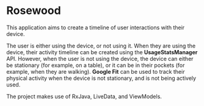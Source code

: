 # Rosewood
This application aims to create a timeline of user interactions with their device.

The user is either using the device, or not using it. When they are using the device, their activity timeline can be created using the **UsageStatsManager** API. 
However, when the user is not using the device, the device can either be stationary (for example, on a table), or it can be in their pockets (for example, when they are walking). **Google Fit** can be used to track their physical activity when the device is not stationary, and is not being actively used.

The project makes use of RxJava, LiveData, and ViewModels.
